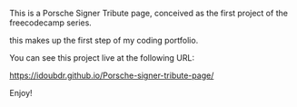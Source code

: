 This is a Porsche Signer Tribute page, conceived as the first project of the freecodecamp series.

this makes up the first step of my coding portfolio.

You can see this project live at the following URL:

https://idoubdr.github.io/Porsche-signer-tribute-page/

Enjoy! 